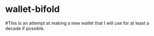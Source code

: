 # wallet-bifold


#This is an attempt at making a new wallet that I will use for at least a decade if possible.

